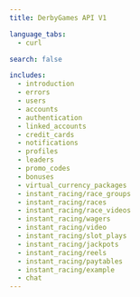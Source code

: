 ```yaml
---
title: DerbyGames API V1

language_tabs:
  - curl

search: false

includes:
  - introduction
  - errors
  - users
  - accounts
  - authentication
  - linked_accounts
  - credit_cards
  - notifications
  - profiles
  - leaders
  - promo_codes
  - bonuses
  - virtual_currency_packages
  - instant_racing/race_groups
  - instant_racing/races
  - instant_racing/race_videos
  - instant_racing/wagers
  - instant_racing/video
  - instant_racing/slot_plays
  - instant_racing/jackpots
  - instant_racing/reels
  - instant_racing/paytables
  - instant_racing/example
  - chat
---
```

